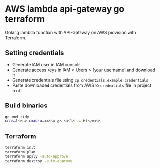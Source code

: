 # AWS lambda api-gateway go terraform

Golang lambda function with API-Gateway on AWS provision with Terraform.

## Setting credentials

* Generate IAM user in IAM console
* Generate access keys in IAM > Users > [your username] and download it
* Generate credentials file using `cp credentials.example credentials`
* Paste downloaded credentials from AWS to `credentials` file in project root

## Build binaries

```sh
go mod tidy
GOOS=linux GOARCH=amd64 go build -o bin/main
```

## Terraform

```sh
terraform init
terraform plan
terraform apply -auto-approve
terraform destroy -auto-approve
```

